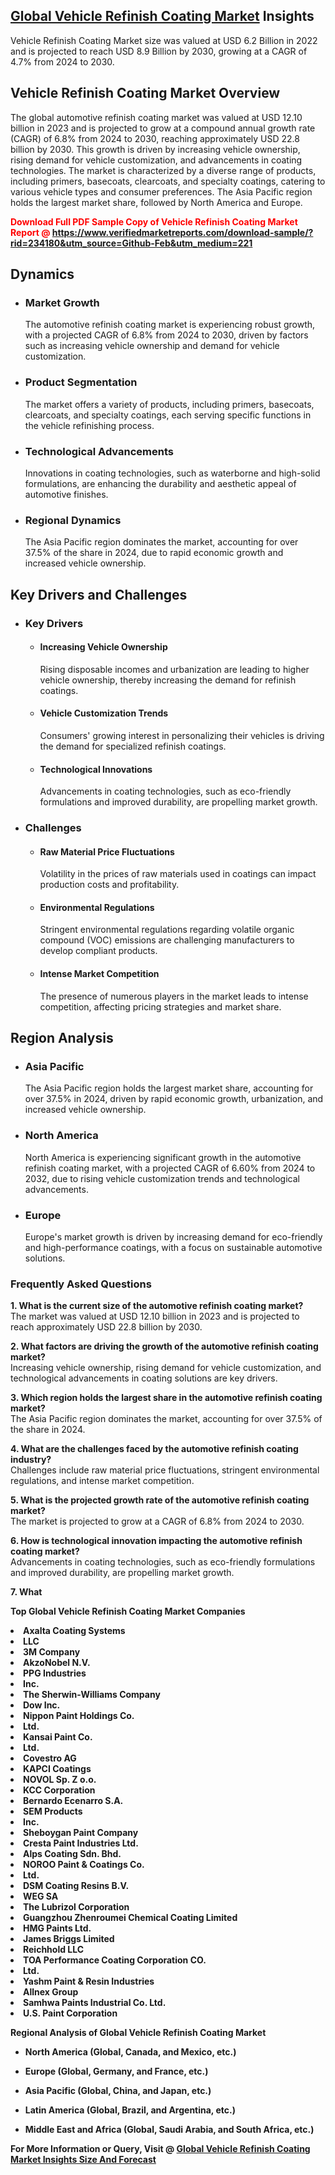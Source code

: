 <h2><a href="https://www.verifiedmarketreports.com/download-sample/?rid=234180&amp;utm_source=Github&amp;utm_medium=221" target="_blank">Global Vehicle Refinish Coating Market</a> Insights</h2><p>Vehicle Refinish Coating Market size was valued at USD 6.2 Billion in 2022 and is projected to reach USD 8.9 Billion by 2030, growing at a CAGR of 4.7% from 2024 to 2030.</p><p> <h2>Vehicle Refinish Coating Market Overview</h2> <p>The global automotive refinish coating market was valued at USD 12.10 billion in 2023 and is projected to grow at a compound annual growth rate (CAGR) of 6.8% from 2024 to 2030, reaching approximately USD 22.8 billion by 2030. This growth is driven by increasing vehicle ownership, rising demand for vehicle customization, and advancements in coating technologies. The market is characterized by a diverse range of products, including primers, basecoats, clearcoats, and specialty coatings, catering to various vehicle types and consumer preferences. The Asia Pacific region holds the largest market share, followed by North America and Europe. </p> <p><strong><p><span class=""><span style="color: #ff0000;"><strong>Download Full PDF Sample Copy of Vehicle Refinish Coating Market Report</strong> @ </span><a href="https://www.verifiedmarketreports.com/download-sample/?rid=234180&amp;utm_source=Github-Feb&amp;utm_medium=221" target="_blank">https://www.verifiedmarketreports.com/download-sample/?rid=234180&amp;utm_source=Github-Feb&amp;utm_medium=221</a></span></p></strong></p> <h2>Dynamics</h2> <ul> <li><h3>Market Growth</h3> <p>The automotive refinish coating market is experiencing robust growth, with a projected CAGR of 6.8% from 2024 to 2030, driven by factors such as increasing vehicle ownership and demand for vehicle customization. </p> </li> <li><h3>Product Segmentation</h3> <p>The market offers a variety of products, including primers, basecoats, clearcoats, and specialty coatings, each serving specific functions in the vehicle refinishing process. </p> </li> <li><h3>Technological Advancements</h3> <p>Innovations in coating technologies, such as waterborne and high-solid formulations, are enhancing the durability and aesthetic appeal of automotive finishes. </p> </li> <li><h3>Regional Dynamics</h3> <p>The Asia Pacific region dominates the market, accounting for over 37.5% of the share in 2024, due to rapid economic growth and increased vehicle ownership. </p> </li> </ul> <h2>Key Drivers and Challenges</h2> <ul> <li><h3>Key Drivers</h3> <ul> <li><h4>Increasing Vehicle Ownership</h4> <p>Rising disposable incomes and urbanization are leading to higher vehicle ownership, thereby increasing the demand for refinish coatings. </p> </li> <li><h4>Vehicle Customization Trends</h4> <p>Consumers' growing interest in personalizing their vehicles is driving the demand for specialized refinish coatings. </p> </li> <li><h4>Technological Innovations</h4> <p>Advancements in coating technologies, such as eco-friendly formulations and improved durability, are propelling market growth. </p> </li> </ul> </li> <li><h3>Challenges</h3> <ul> <li><h4>Raw Material Price Fluctuations</h4> <p>Volatility in the prices of raw materials used in coatings can impact production costs and profitability. </p> </li> <li><h4>Environmental Regulations</h4> <p>Stringent environmental regulations regarding volatile organic compound (VOC) emissions are challenging manufacturers to develop compliant products. </p> </li> <li><h4>Intense Market Competition</h4> <p>The presence of numerous players in the market leads to intense competition, affecting pricing strategies and market share. </p> </li> </ul> </li> </ul> <h2>Region Analysis</h2> <ul> <li><h3>Asia Pacific</h3> <p>The Asia Pacific region holds the largest market share, accounting for over 37.5% in 2024, driven by rapid economic growth, urbanization, and increased vehicle ownership. </p> </li> <li><h3>North America</h3> <p>North America is experiencing significant growth in the automotive refinish coating market, with a projected CAGR of 6.60% from 2024 to 2032, due to rising vehicle customization trends and technological advancements. </p> </li> <li><h3>Europe</h3> <p>Europe's market growth is driven by increasing demand for eco-friendly and high-performance coatings, with a focus on sustainable automotive solutions. </p> </li> </ul> <h3>Frequently Asked Questions</h3> <p><strong>1. What is the current size of the automotive refinish coating market?</strong><br> The market was valued at USD 12.10 billion in 2023 and is projected to reach approximately USD 22.8 billion by 2030. </p> <p><strong>2. What factors are driving the growth of the automotive refinish coating market?</strong><br> Increasing vehicle ownership, rising demand for vehicle customization, and technological advancements in coating solutions are key drivers. </p> <p><strong>3. Which region holds the largest share in the automotive refinish coating market?</strong><br> The Asia Pacific region dominates the market, accounting for over 37.5% of the share in 2024. </p> <p><strong>4. What are the challenges faced by the automotive refinish coating industry?</strong><br> Challenges include raw material price fluctuations, stringent environmental regulations, and intense market competition. </p> <p><strong>5. What is the projected growth rate of the automotive refinish coating market?</strong><br> The market is projected to grow at a CAGR of 6.8% from 2024 to 2030. </p> <p><strong>6. How is technological innovation impacting the automotive refinish coating market?</strong><br> Advancements in coating technologies, such as eco-friendly formulations and improved durability, are propelling market growth. </p> <p><strong>7. What</p><p><strong>Top Global Vehicle Refinish Coating Market Companies</strong></p><div data-test-id=""><p><li>Axalta Coating Systems</li><li> LLC</li><li> 3M Company</li><li> AkzoNobel N.V.</li><li> PPG Industries</li><li> Inc.</li><li> The Sherwin-Williams Company</li><li> Dow Inc.</li><li> Nippon Paint Holdings Co.</li><li> Ltd.</li><li> Kansai Paint Co.</li><li> Ltd.</li><li> Covestro AG</li><li> KAPCI Coatings</li><li> NOVOL Sp. Z o.o.</li><li> KCC Corporation</li><li> Bernardo Ecenarro S.A.</li><li> SEM Products</li><li> Inc.</li><li> Sheboygan Paint Company</li><li> Cresta Paint Industries Ltd.</li><li> Alps Coating Sdn. Bhd.</li><li> NOROO Paint & Coatings Co.</li><li> Ltd.</li><li> DSM Coating Resins B.V.</li><li> WEG SA</li><li> The Lubrizol Corporation</li><li> Guangzhou Zhenroumei Chemical Coating Limited</li><li> HMG Paints Ltd.</li><li> James Briggs Limited</li><li> Reichhold LLC</li><li> TOA Performance Coating Corporation CO.</li><li> Ltd.</li><li> Yashm Paint & Resin Industries</li><li> Allnex Group</li><li> Samhwa Paints Industrial Co. Ltd.</li><li> U.S. Paint Corporation</li></p><div><strong>Regional Analysis of&nbsp;Global Vehicle Refinish Coating Market</strong></div><ul><li dir="ltr"><p dir="ltr">North America&nbsp;(Global, Canada, and Mexico, etc.)</p></li><li dir="ltr"><p dir="ltr">Europe (Global, Germany, and France, etc.)</p></li><li dir="ltr"><p dir="ltr">Asia Pacific&nbsp;(Global, China, and Japan, etc.)</p></li><li dir="ltr"><p dir="ltr">Latin America&nbsp;(Global, Brazil, and Argentina, etc.)</p></li><li dir="ltr">Middle East and Africa&nbsp;(Global, Saudi Arabia, and South Africa, etc.)</li></ul><p><strong>For More Information or Query, Visit @&nbsp;</strong><strong><a href="https://www.verifiedmarketreports.com/product/vehicle-refinish-coating-market/?utm_source=Github&amp;utm_medium=221" target="_blank">Global Vehicle Refinish Coating Market Insights Size And Forecast</a></strong></p></div>
